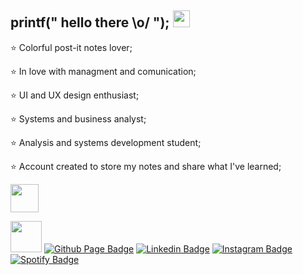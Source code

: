 ## printf(" hello there \\o/ "); <img src="https://user-images.githubusercontent.com/5679180/79618120-0daffb80-80be-11ea-819e-d2b0fa904d07.gif" width="27px">

<p>⭐ Colorful post-it notes lover;</p>
<p>⭐ In love with managment and comunication;</p>
<p>⭐ UI and UX design enthusiast;</p>
<p>⭐ Systems and business analyst;</p>
<p>⭐ Analysis and systems development student;</p>
<p>⭐ Account created to store my notes and share what I've learned;</p>


<p></a><img src="https://github.com/anathayna/anathayna/blob/master/assets/nyancat.gif?raw=1" width="45vw"/> </p>

<img src="https://media.giphy.com/media/VgCDAzcKvsR6OM0uWg/giphy.gif" width="50"> [![Github Page Badge](https://img.shields.io/badge/-Github_Page-000?style=flat-square&logo=Github&logoColor=white&link=https://anathayna.github.io)](https://github.com/lauraperera)
[![Linkedin Badge](https://img.shields.io/badge/-LinkedIn-blue?style=flat-square&logo=Linkedin&logoColor=white&link=https://www.linkedin.com/in/anathaynafranca/)](https://www.linkedin.com/in/lauraperera/)
[![Instagram Badge](https://img.shields.io/badge/-Instagram-c039a6?style=flat-square&labelColor=c039a6&logo=instagram&logoColor=white&link=https://instagram.com/anadehavaiana)](https://www.instagram.com/lauraperera.ps/)
[![Spotify Badge](https://img.shields.io/badge/-Spotify-1db954?style=flat-square&labelColor=1db954&logo=spotify&logoColor=white&link=https://open.spotify.com/user/22prktxbbzv476kqemxclmwri)](https://link.tospotify.com/fUKu8cx9Kbb) 


